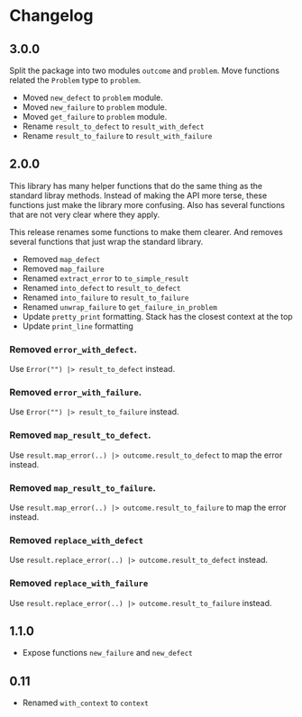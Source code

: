 # Changelog

## 3.0.0

Split the package into two modules `outcome` and `problem`.
Move functions related the `Problem` type to `problem`.

- Moved `new_defect` to `problem` module.
- Moved `new_failure` to `problem` module.
- Moved `get_failure` to `problem` module.
- Rename `result_to_defect` to `result_with_defect`
- Rename `result_to_failure` to `result_with_failure`


## 2.0.0

This library has many helper functions that do the same thing as the standard libray methods.
Instead of making the API more terse, these functions just make the library more confusing.
Also has several functions that are not very clear where they apply.

This release renames some functions to make them clearer. And removes several functions that just wrap the standard library.

- Removed `map_defect`
- Removed `map_failure`
- Renamed `extract_error` to `to_simple_result`
- Renamed `into_defect` to `result_to_defect`
- Renamed `into_failure` to `result_to_failure`
- Renamed `unwrap_failure` to `get_failure_in_problem`
- Update `pretty_print` formatting. Stack has the closest context at the top
- Update `print_line` formatting

### Removed `error_with_defect`.

Use `Error("") |> result_to_defect` instead.

### Removed `error_with_failure`.

Use `Error("") |> result_to_failure` instead.

### Removed `map_result_to_defect`.

Use `result.map_error(..) |> outcome.result_to_defect` to map the error instead.

### Removed `map_result_to_failure`.

Use `result.map_error(..) |> outcome.result_to_failure` to map the error instead.

### Removed `replace_with_defect`

Use `result.replace_error(..) |> outcome.result_to_defect` instead.

### Removed `replace_with_failure`

Use `result.replace_error(..) |> outcome.result_to_failure` instead.

## 1.1.0

- Expose functions `new_failure` and `new_defect`

## 0.11

- Renamed `with_context` to `context`
